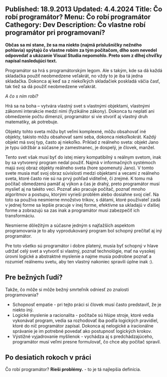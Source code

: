 Published: 18.9.2013
Updated: 4.4.2024
Title: Čo robí programátor?
Menu: Čo robí programátor
Cathegory: Dev
Description: Čo vlastne robí programátor pri programovaní?
---
**Občas sa mi stane, že sa ma niekto (najmä príslušníčky nežného pohlavia) spýtajú čo vlastne robím za tým počítačom, dlho som nevedel odpovedať a ukázanie Visual Studia nepomohlo. Preto som z dlhej chvíľky napísal nasledujúci text.**

Programátor sa hrá s programátorským legom. Ale s takým, kde sa dá každá skladačka použiť neobmedzene veľakrát, no vždy to je iba tá jedna skladačka. Dokonca aj keď sa z niekoľkých skladačiek poskladá väčia časť, tak tiež sa dá použiť neobmedzene veľakrát.

_A čo s ním robí?_

Hrá sa na boha – vytvára vlastný svet s vlastnými objektami, vlastnými zákonmi interakcie medzi nimi (fyzikálne zákony). Dokonca tu neplatí ani obmedzenie počtu dimenzií, programátor si vie stvoriť aj vlastný druh matematiky, ak potrebuje.  

Objekty tohto sveta môžu byt veľmi komplexné, môžu obsahovať iné objekty, takisto môžu obsahovať sami seba, dokonca niekoľkokrát. Každý objekt má svoj typ, často aj niekoľko. Príklad z reálneho sveta: objekt Jano je typu údržbár a súčasne je zamestnanec, je dospelý, je človek, manžel.

Tento svet však musí byť do istej miery kompatibilný s reálnym svetom, inak by sa vytvorený program nedal použiť. Najmä v informačných systémoch majú svoj obraz objekty reálneho sveta (hore spomenutý Jano). V tomto svete musia mať svoj obraz súvislosti medzi objektami a vecami z reálneho sveta, ktoré často nie sú na prvý pohľad viditeľné, či zrejmé. K tomu má počítač obmedzenú pamäť aj výkon a čas je drahý, preto programátor musí myslieť aj na takéto veci. Poznať ako pracuje počítač, poznať mnoho algoritmov a postupu, ktorými vyrieši problém alebo dosiahne svoj cieľ. Na toto sa používa nesmierne množstvo trikov, s dátami, ktoré používateľ zadá v jednej forme sa lepšie pracuje v inej forme, efektívne sa ukladajú v ďalšej forme a zobrazujú sa zas inak a programátor musí zabezpečiť ich transformáciu.

Nesmierne dôležitým a súčasne jedným s najťažších aspektom programovania je to aby vyprodukovaný program bol schopný prečítať aj iný programátor. 

Pre toto všetko sú programátor i dobre platený, musia byť schopný v hlave udržať celý svet a vytvoriť si vlastný, poznať technológie, mať na vysokej úrovni logické a abstraktné myslenie a najme musia podrobne poznať a rozumieť reálnemu svetu, aby ten vlastný nakoniec spravili úplne inak :).

## Pre bežných ľudí?
Takže, čo môže si môže bežný smrteľník odniesť zo znalosti programovania?

* Schopnosť empatie - pri tejto práci si človek musí často predstaviť, že je niekto iný.
* Logické myslenie a racionalita - počítače sú hlúpe stroje, ktoré vedia vykonávať program, vedia sa rozhodovať iba podľa logických pravidiel, ktoré do nič programátor zapísal. Dokonca aj nelogické a iracionálne správanie je im potrebné povedať ako postupnosť logických krokov.
* Výstižné vyjadrovanie myšlienok - vychádza aj s predchádzajúceho, programátor musí veľmi presne formulovať, čo chce aby počítač spravil.

## Po desiatich rokoch v práci
Čo robí programátor? **Rieši problémy.** - to je tá najlepšia definícia.
